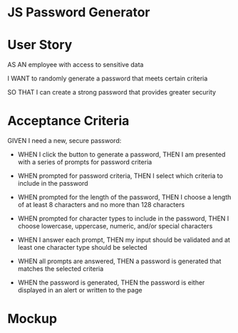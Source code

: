# JS Password Generator

# User Story
AS AN employee with access to sensitive data

I WANT to randomly generate a password that meets certain criteria

SO THAT I can create a strong password that provides greater security

# Acceptance Criteria
GIVEN I need a new, secure password:

- WHEN I click the button to generate a password, THEN I am presented with a series of prompts for password criteria

- WHEN prompted for password criteria, THEN I select which criteria to include in the password

- WHEN prompted for the length of the password, THEN I choose a length of at least 8 characters and no more than 128 characters

- WHEN prompted for character types to include in the password, THEN I choose lowercase, uppercase, numeric, and/or special characters

- WHEN I answer each prompt, THEN my input should be validated and at least one character type should be selected

- WHEN all prompts are answered, THEN a password is generated that matches the selected criteria

- WHEN the password is generated, THEN the password is either displayed in an alert or written to the page

# Mockup
